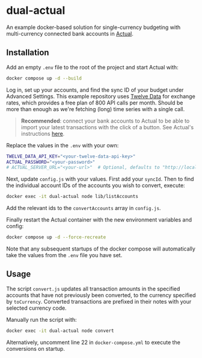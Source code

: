 # dual-actual

An example docker-based solution for single-currency budgeting with multi-currency connected bank accounts in [Actual](https://actualbudget.org/).

## Installation

Add an empty `.env` file to the root of the project and start Actual with:

```bash
docker compose up -d --build
```

Log in, set up your accounts, and find the sync ID of your budget under Advanced Settings. This example repository uses [Twelve Data](https://twelvedata.com/docs) for exchange rates, which provides a free plan of 800 API calls per month. Should be more than enough as we're fetching (long) time series with a single call.

> **Recommended**: connect your bank accounts to Actual to be able to import your latest transactions with the click of a button. See Actual's instructions [here](https://actualbudget.org/docs/advanced/bank-sync/).

Replace the values in the `.env` with your own:

```bash
TWELVE_DATA_API_KEY="<your-twelve-data-api-key>"
ACTUAL_PASSWORD="<your-password>"
# ACTUAL_SERVER_URL="<your-url>"  # Optional, defaults to "http://localhost:5006"
```

Next, update `config.js` with your values. First add your `syncId`. Then to find the individual account IDs of the accounts you wish to convert, execute:

```bash
docker exec -it dual-actual node lib/listAccounts
```

Add the relevant ids to the `convertAccounts` array in `config.js`.

Finally restart the Actual container with the new environment variables and config:

```bash
docker compose up -d --force-recreate
```

Note that any subsequent startups of the docker compose will automatically take the values from the `.env` file you have set.

## Usage

The script `convert.js` updates all transaction amounts in the specified accounts that have not previously been converted, to the currency specified by `toCurrency`. Converted transactions are prefixed in their notes with your selected currency code.

Manually run the script with:

```bash
docker exec -it dual-actual node convert
```

Alternatively, uncomment line 22 in `docker-compose.yml` to execute the conversions on startup.
